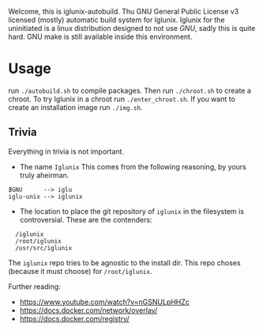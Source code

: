 
Welcome, this is iglunix-autobuild.
Thu GNU General Public License v3 licensed (mostly) automatic build system for Iglunix.
Iglunix for the uninitiated is a linux distribution designed to not use _GNU_, sadly this is quite hard. GNU make is still available inside this environment.



# Usage

run `./autobuild.sh` to compile packages. Then run `./chroot.sh` to create a chroot.
To try Iglunix in a chroot run `./enter_chroot.sh`. If you want to create an installation image
run `./img.sh`.

<!--
## Phase 1: Docker
This will create an llvm/musl toolchain.
I've heard that you guys don't like waiting for code to be compiled.
A docker swarm to the rescue, completely over engineered.

Make your main pc/laptop the manager of the swarm using:
`docker swarm init --advertise-addr [The IP-address of your device you want to use local/global]`

It will return a command that allows your other pcs to join, use it.

On the main node run: `docker network create -d overlay my_docker_overlay_net`

The problem is that we can't chain commands when starting a docker service create, so we'll have to modify the base abyssos/abyss:dev docker container. We'll need to download packages for the installation, we'll add these to the our modified package.
This method might also reduce internet usage.

To initialize run ```docker_init_clean```, this will create iglunix_abyss.tar, this will have to be manually moved to all docker nodes and then loaded using: ``` docker load -i iglunix_abyss.tar```

To start the distributed compiler `docker_start_farm` can be used. Prior to execution modify `docker_start_farm` to suit the number of jobs you need to run.

Run ```docker ps -a``` to find the container id of your work nodes
and execute a shell on a node of your choosing using. This can be done as follows:
`docker exec -it [container id] /bin/sh`

Modify DISTCC_HOSTS in `compile` in one container to point to all the docker distcc volunteers. Afterwards run `compile`.
When your compiles are finished, `docker_rm_farm` can be used to remove the compile farm.
It could be useful to leave the compile farm around for the compilation indide the chroot. This is not yet supported.

## Phase 2: Chroot

WARNING: This part makes use of loopback devices, if the kernel was updated but the system not rebooted, reboot.

This part is significantly less over engineered (luckily).
There are 4 new commands the user should be aware of, they are written in chronological order.

* chroot_prepare_iglunix

  This creates the chroot and cleans the most important locations (/lib, /bin, /sbin, /usr, /iglunix, /etc).
  It will also copy the network and keyboard configuration from the host. This will be put into the `*.img`by a script hosted in iglunix/iglunix.

* chroot_fetch

  This command will fetch the sources needed to get curl working inside the chroot. And some files for to be used inside the chroot environment. This command will automatically be executed by `chroot_prepare_iglunix`. It is __NOT NEEDED__ to be manually executed. But it can be for development purposes.
* chroot_iglunix

  This will chroot into the Iglunix environment. Once inside run `source /etc/profile` this helps debugging.
* inside_chroot

  This is the script that has to be executed inside the chroot to compile all the required packages in the correct order.
  This will also generate `iglunix.img` in `/iglunix/`

## Phase 3: Boot

Use virt-manager or qemu to boot the `iglunix.img`.

Execute QEMU directly with the following command:

```
qemu-system-x86_64 path/to/disk -enable-kvm -m 4096
```

NOTE: Qemu is broken if you don't pass `-m`
-->

## Trivia

Everything in trivia is not important.

* The name `Iglunix`
This comes from the following reasoning, by yours truly aheirman.
```
∄GNU      --> iglu
iglu-unix --> iglunix
```


* The location to place the git repository of `iglunix` in the filesystem is controversial. These are the contenders: 

```
  /iglunix
  /root/iglunix
  /usr/src/iglunix
```

The `iglunix` repo tries to be agnostic to the install dir. This repo choses (because it must choose) for `/root/iglunix`.


Further reading:
*	https://www.youtube.com/watch?v=nGSNULpHHZc
*	https://docs.docker.com/network/overlay/
*	https://docs.docker.com/registry/

